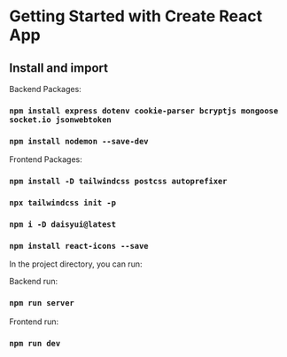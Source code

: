 # Getting Started with Create React App

## Install and import

Backend Packages:
### `npm install express dotenv cookie-parser bcryptjs mongoose socket.io jsonwebtoken`
### `npm install nodemon --save-dev`

Frontend Packages:
### `npm install -D tailwindcss postcss autoprefixer`
### `npx tailwindcss init -p`
### `npm i -D daisyui@latest`
### `npm install react-icons --save`

In the project directory, you can run:

Backend run:
### `npm run server`

Frontend run:
### `npm run dev`